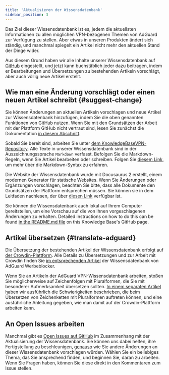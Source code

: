 ```yaml
---
title: 'Aktualisieren der Wissensdatenbank'
sidebar_position: 3
---
```


Das Ziel dieser Wissensdatenbank ist es, jedem die aktuellsten Informationen zu allen möglichen VPN-bezogenen Themen von AdGuard zur Verfügung zu stellen. Aber etwas in unseren Produkten ändert sich ständig, und manchmal spiegelt ein Artikel nicht mehr den aktuellen Stand der Dinge wider.

Aus diesem Grund haben wir alle Inhalte unserer Wissensdatenbank auf [GitHub](https://github.com/AdguardTeam/KnowledgeBaseVPN) eingestellt, und jetzt kann buchstäblich jeder dazu beitragen, indem er Bearbeitungen und Übersetzungen zu bestehenden Artikeln vorschlägt, aber auch völlig neue Artikel erstellt.

## Wie man eine Änderung vorschlägt oder einen neuen Artikel schreibt {#suggest-change}

Sie können Änderungen an aktuellen Artikeln vorschlagen und neue Artikel zur Wissensdatenbank hinzufügen, indem Sie die oben genannten Funktionen von GitHub nutzen. Wenn Sie mit den Grundsätzen der Arbeit mit der Plattform GitHub nicht vertraut sind, lesen Sie zunächst die Dokumentation [in diesem Abschnitt](https://docs.github.com/en).

Sobald Sie bereit sind, arbeiten Sie unter [dem KnowledgeBaseVPN-Repository](https://github.com/AdguardTeam/KnowledgeBaseVPN). Alle Texte in unserer Wissensdatenbank sind in der Auszeichnungssprache `Markdown` verfasst. Befolgen Sie die Markdown-Regeln, wenn Sie Artikel bearbeiten oder schreiben. Folgen Sie [diesem Link](https://docs.github.com/en/get-started/writing-on-github/getting-started-with-writing-and-formatting-on-github/basic-writing-and-formatting-syntax), um mehr über die Markdown-Syntax zu erfahren.

Die Website der Wissensdatenbank wurde mit Docusaurus 2 erstellt, einem modernen Generator für statische Websites. Wenn Sie Änderungen oder Ergänzungen vorschlagen, beachten Sie bitte, dass alle Dokumente den Grundsätzen der Plattform entsprechen müssen. Sie können sie in dem Leitfaden nachlesen, der über [diesen Link](https://docusaurus.io/docs/category/guides) verfügbar ist.

Sie können die Wissensdatenbank auch lokal auf Ihrem Computer bereitstellen, um eine Vorschau auf die von Ihnen vorgeschlagenen Änderungen zu erhalten. Detailed instructions on how to do this can be found [in the README.md file](https://github.com/AdguardTeam/KnowledgeBaseVPN/blob/main/README) on this Knowledge Base's GitHub page.

## Artikel übersetzen {#translate-adguard}

Die Übersetzung der bestehenden Artikel der Wissensdatenbank erfolgt auf [der Crowdin-Plattform](https://crowdin.com/project/adguard-vpn-knowledge-base). Alle Details zu Übersetzungen und zur Arbeit mit Crowdin finden Sie [im entsprechenden Artikel](https://adguard.com/kb/miscellaneous/contribute/translate/program/) der Wissensdatenbank von AdGuard Werbeblocker.

Wenn Sie an Artikeln der AdGuard VPN-Wissensdatenbank arbeiten, stoßen Sie möglicherweise auf Zeichenfolgen mit Pluralformen, die Sie mit besonderer Aufmerksamkeit übersetzen sollten. [In einem separaten Artikel](https://adguard.com/kb/miscellaneous/contribute/translate/plural-forms/) haben wir ausführlich die Schwierigkeiten beschrieben, die beim Übersetzen von Zeichenketten mit Pluralformen auftreten können, und eine ausführliche Anleitung gegeben, wie man damit auf der Crowdin-Plattform arbeiten kann.

## An  Open Issues arbeiten

Manchmal gibt es [Open Issues auf GitHub](https://github.com/AdguardTeam/KnowledgeBaseVPN/issues/) im Zusammenhang mit der Aktualisierung der Wissensdatenbank. Sie können uns dabei helfen, ihre Fertigstellung zu beschleunigen, [genauso](#suggest-change) wie Sie andere Änderungen an dieser Wissensdatenbank vorschlagen würden. Wählen Sie ein beliebiges Thema, das Sie ansprechend finden, und beginnen Sie, daran zu arbeiten. Wenn Sie Fragen haben, können Sie diese direkt in den Kommentaren zum Issue stellen.
